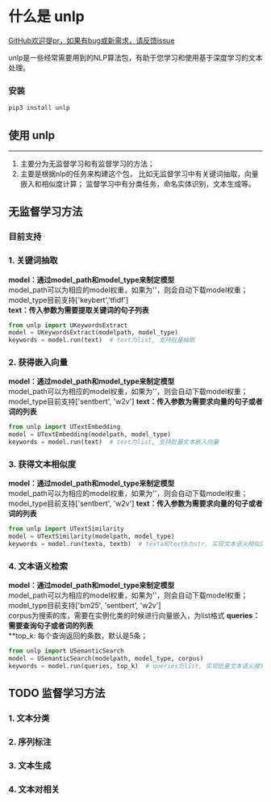 # 什么是 unlp

[GitHub欢迎提pr，如果有bug或新需求，请反馈issue](https://github.com/Hanscal/unlp/issues)

unlp是一些经常需要用到的NLP算法包，有助于您学习和使用基于深度学习的文本处理。

### 安装

```py
pip3 install unlp
```

## 使用 unlp
----
1. 主要分为无监督学习和有监督学习的方法；
2. 主要是根据nlp的任务来构建这个包，
比如无监督学习中有关键词抽取，向量嵌入和相似度计算；
监督学习中有分类任务，命名实体识别，文本生成等。

## 无监督学习方法
### 目前支持
### 1. 关键词抽取  
**model：通过model_path和model_type来制定模型**   
  model_path可以为相应的model权重，如果为''，则会自动下载model权重；  
  model_type目前支持['keybert','tfidf']   
**text：传入参数为需要提取关键词的句子列表**  

```py
from unlp import UKeywordsExtract
model = UKeywordsExtract(modelpath, model_type)
keywords = model.run(text)  # text为list, 支持批量抽取
```

### 2. 获得嵌入向量  
**model：通过model_path和model_type来制定模型**  
  model_path可以为相应的model权重，如果为''，则会自动下载model权重；  
  model_type目前支持['sentbert', 'w2v'] 
**text：传入参数为需要求向量的句子或者词的列表**

```py
from unlp import UTextEmbedding
model = UTextEmbedding(modelpath, model_type)
keywords = model.run(text)  # text为list, 支持批量文本嵌入向量
```

### 3. 获得文本相似度  
**model：通过model_path和model_type来制定模型**  
  model_path可以为相应的model权重，如果为''，则会自动下载model权重；  
  model_type目前支持['sentbert', 'w2v'] 
**text：传入参数为需要求向量的句子或者词的列表** 

```py
from unlp import UTextSimilarity
model = UTextSimilarity(modelpath, model_type)
keywords = model.run(texta, textb)  # texta和textb为str, 实现文本语义相似度计算
```

### 4. 文本语义检索  
**model：通过model_path和model_type来制定模型**  
  model_path可以为相应的model权重，如果为''，则会自动下载model权重；  
  model_type目前支持['bm25', 'sentbert', 'w2v']  
  corpus为搜索的库，需要在实例化类的时候进行向量嵌入，为list格式
**queries：需要查询句子或者词的列表**  
**top_k: 每个查询返回的条数，默认是5条；   

```py
from unlp import USemanticSearch
model = USemanticSearch(modelpath, model_type, corpus)
keywords = model.run(queries, top_k)  # queries为list, 实现批量文本语义搜索
```

## TODO 监督学习方法
### 1. 文本分类  

### 2. 序列标注  

### 3. 文本生成  

### 4. 文本对相关  
 

